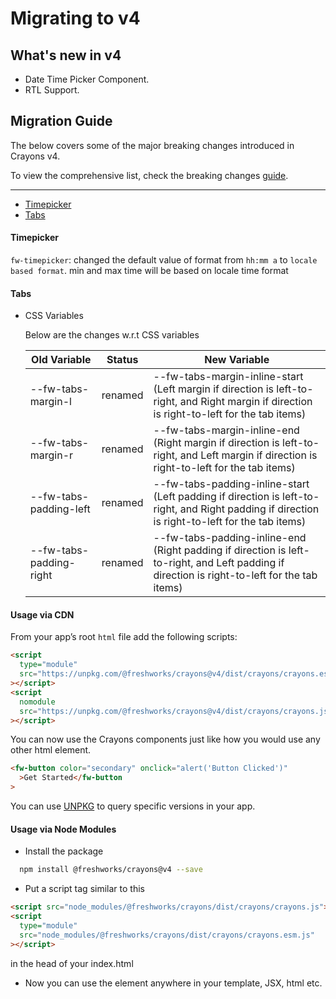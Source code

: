 # Migrating to v4

## What's new in v4

- Date Time Picker Component.
- RTL Support.
  <br>

## Migration Guide

The below covers some of the major breaking changes introduced in Crayons v4.

To view the comprehensive list, check the breaking changes [guide](https://github.com/freshworks/crayons/blob/master/BREAKING.md).

---

- [Timepicker](#timepicker)
- [Tabs](#tabs)

#### Timepicker

`fw-timepicker`: changed the default value of format from `hh:mm a` to `locale based format`. min and max time will be based on locale time format

#### Tabs

- CSS Variables

  Below are the changes w.r.t CSS variables

  | Old Variable            | Status  | New Variable                                                                                                                                   |
  | ----------------------- | ------- | ---------------------------------------------------------------------------------------------------------------------------------------------- |
  | --fw-tabs-margin-l      | renamed | --fw-tabs-margin-inline-start (Left margin if direction is left-to-right, and Right margin if direction is right-to-left for the tab items)    |
  | --fw-tabs-margin-r      | renamed | --fw-tabs-margin-inline-end (Right margin if direction is left-to-right, and Left margin if direction is right-to-left for the tab items)      |
  | --fw-tabs-padding-left  | renamed | --fw-tabs-padding-inline-start (Left padding if direction is left-to-right, and Right padding if direction is right-to-left for the tab items) |
  | --fw-tabs-padding-right | renamed | --fw-tabs-padding-inline-end (Right padding if direction is left-to-right, and Left padding if direction is right-to-left for the tab items)   |

#### Usage via CDN

From your app’s root `html` file add the following scripts:

```html
<script
  type="module"
  src="https://unpkg.com/@freshworks/crayons@v4/dist/crayons/crayons.esm.js"
></script>
<script
  nomodule
  src="https://unpkg.com/@freshworks/crayons@v4/dist/crayons/crayons.js"
></script>
```

You can now use the Crayons components just like how you would use any other html element.

```html live
<fw-button color="secondary" onclick="alert('Button Clicked')"
  >Get Started</fw-button
>
```

You can use [UNPKG](https://unpkg.com/) to query specific versions in your app.

#### Usage via Node Modules

- Install the package

```bash
  npm install @freshworks/crayons@v4 --save
```

- Put a script tag similar to this

```html
<script src="node_modules/@freshworks/crayons/dist/crayons/crayons.js"></script>
<script
  type="module"
  src="node_modules/@freshworks/crayons/dist/crayons/crayons.esm.js"
></script>
```

in the head of your index.html

- Now you can use the element anywhere in your template, JSX, html etc.
